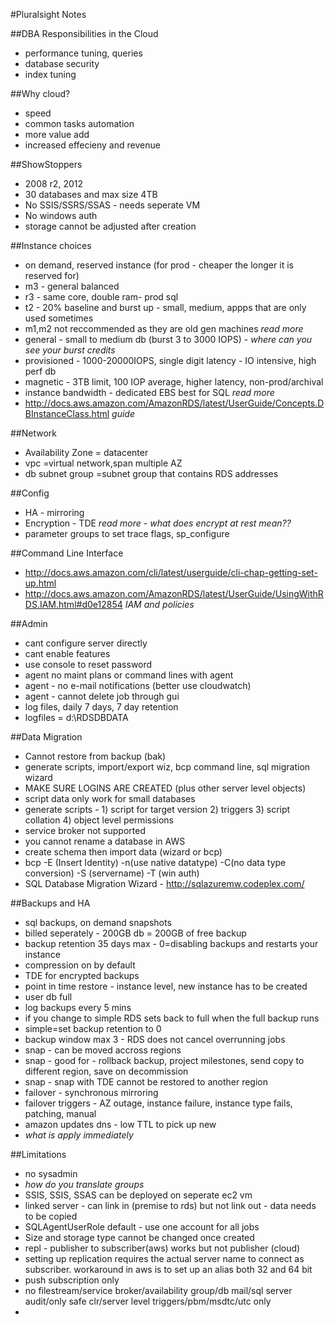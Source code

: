 #Pluralsight Notes

##DBA Responsibilities in the Cloud
* performance tuning, queries
* database security
* index tuning

##Why cloud?
* speed
* common tasks automation
* more value add
* increased effecieny and revenue
 
##ShowStoppers
* 2008 r2, 2012
* 30 databases and max size 4TB
* No SSIS/SSRS/SSAS - needs seperate VM
* No windows auth
* storage cannot be adjusted after creation

##Instance choices
* on demand, reserved instance (for prod - cheaper the longer it is reserved for)
* m3 - general balanced
* r3 - same core, double ram- prod sql
* t2 - 20% baseline and burst up - small, medium, appps that are only used sometimes
* m1,m2 not reccommended as they are old gen machines *read more*
* general - small to medium db (burst 3 to 3000 IOPS) - *where can you see your burst credits*
* provisioned - 1000-20000IOPS, single digit latency - IO intensive, high perf db
* magnetic - 3TB limit, 100 IOP average, higher latency, non-prod/archival
* instance bandwidth - dedicated EBS best for SQL *read more* 
* http://docs.aws.amazon.com/AmazonRDS/latest/UserGuide/Concepts.DBInstanceClass.html *guide*

##Network
* Availability Zone = datacenter
* vpc =virtual network,span multiple AZ
* db subnet group =subnet group that contains RDS addresses

##Config
* HA - mirroring
* Encryption - TDE *read more - what does encrypt at rest mean??*
* parameter groups to set trace flags, sp_configure 

##Command Line Interface
* http://docs.aws.amazon.com/cli/latest/userguide/cli-chap-getting-set-up.html
* http://docs.aws.amazon.com/AmazonRDS/latest/UserGuide/UsingWithRDS.IAM.html#d0e12854 *IAM and policies*

##Admin
* cant configure server directly
* cant enable features
* use console to reset password
* agent no maint plans or command lines with agent
* agent - no e-mail notifications (better use cloudwatch)
* agent - cannot delete job through gui
* log files, daily 7 days, 7 day retention
* logfiles = d:\RDSDBDATA
 
##Data Migration
* Cannot restore from backup (bak)
* generate scripts, import/export wiz, bcp command line, sql migration wizard
* MAKE SURE LOGINS ARE CREATED (plus other server level objects)
* script data only work for small databases
* generate scripts - 1) script for target version 2) triggers 3) script collation 4) object level permissions
* service broker not supported
* you cannot rename a database in AWS
* create schema then import data (wizard or bcp)
* bcp -E (Insert Identity) -n(use native datatype) -C(no data type conversion) -S (servername) -T (win auth)
* SQL Database Migration Wizard - http://sqlazuremw.codeplex.com/

##Backups and HA
* sql backups, on demand snapshots
* billed seperately - 200GB db = 200GB of free backup
* backup retention 35 days max - 0=disabling backups and restarts your instance
* compression on by default
* TDE for encrypted backups
* point in time restore - instance level, new instance has to be created
* user db full 
* log backups every 5 mins
* if you change to simple RDS sets back to full when the full backup runs 
* simple=set backup retention to 0
* backup window max 3 - RDS does not cancel overrunning jobs
* snap - can be moved accross regions
* snap - good for - rollback backup, project milestones, send copy to different region, save on decommission
* snap - snap with TDE cannot be restored to another region
* failover - synchronous mirroring
* failover triggers - AZ outage, instance failure, instance type fails, patching, manual
* amazon updates dns - low TTL to pick up new 
* *what is apply immediately*

##Limitations
* no sysadmin
* *how do you translate groups*
* SSIS, SSIS, SSAS can be deployed on seperate ec2 vm
* linked server - can link in (premise to rds) but not link out - data needs to be copied
* SQLAgentUserRole default - use one account for all jobs
* Size and storage type cannot be changed once created 
* repl - publisher to subscriber(aws) works but not publisher (cloud)
* setting up replication requires the actual server name to connect as subscriber. workaround in aws is to set up an alias both 32 and 64 bit 
* push subscription only
* no filestream/service broker/availability group/db mail/sql server audit/only safe clr/server level triggers/pbm/msdtc/utc only
* 

